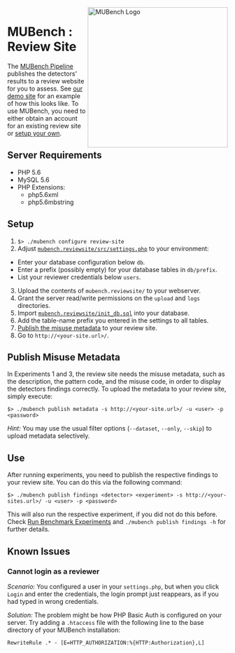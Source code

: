 <img align="right" width="320" height="320" alt="MUBench Logo" src="https://raw.githubusercontent.com/stg-tud/MUBench/master/meta/logo.png" />

# MUBench : Review Site

The [MUBench Pipeline](../mubench.pipeline) publishes the detectors' results to a review website for you to assess. See [our demo site](http://mubench2.svamann.de/site/) for an example of how this looks like. To use MUBench, you need to either obtain an account for an existing review site or [setup your own](#setup).

## Server Requirements

* PHP 5.6
* MySQL 5.6
* PHP Extensions:
  * php5.6xml
  * php5.6mbstring

## Setup

1. `$> ./mubench configure review-site`
2. Adjust [`mubench.reviewsite/src/settings.php`](src/settings.php) to your environment:
  - Enter your database configuration below `db`.
  - Enter a prefix (possibly empty) for your database tables in `db/prefix`.
  - List your reviewer credentials below `users`.
3. Upload the contents of `mubench.reviewsite/` to your webserver.
4. Grant the server read/write permissions on the `upload` and `logs` directories.
5. Import [`mubench.reviewsite/init_db.sql`](https://github.com/stg-tud/MUBench/blob/master/mubench.reviewsite/init_db.sql) into your database.
6. Add the table-name prefix you entered in the settings to all tables.
7. [Publish the misuse metadata](#publish-misuse-metadata) to your review site.
8. Go to `http://<your-site.url>/`.

## Publish Misuse Metadata

In Experiments 1 and 3, the review site needs the misuse metadata, such as the description, the pattern code, and the misuse code, in order to display the detectors findings correctly. To upload the metadata to your review site, simply execute:

`$> ./mubench publish metadata -s http://<your-site.url>/ -u <user> -p <password>`

*Hint:* You may use the usual filter options (`--dataset`, `--only`, `--skip`) to upload metadata selectively.

## Use

After running experiments, you need to publish the respective findings to your review site. You can do this via the following command:

`$> ./mubench publish findings <detector> <experiment> -s http://<your-sites.url>/ -u <user> -p <password>`

This will also run the respective experiment, if you did not do this before. Check [Run Benchmark Experiments](../mubench.pipeline/) and `./mubench publish findings -h` for further details.

## Known Issues

### Cannot login as a reviewer

*Scenario:* You configured a user in your `settings.php`, but when you click `Login` and enter the credentials, the login prompt just reappears, as if you had typed in wrong credentials.

*Solution:* The problem might be how PHP Basic Auth is configured on your server. Try adding a `.htaccess` file with the following line to the base directory of your MUBench installation:

```
RewriteRule .* - [E=HTTP_AUTHORIZATION:%{HTTP:Authorization},L]
```
